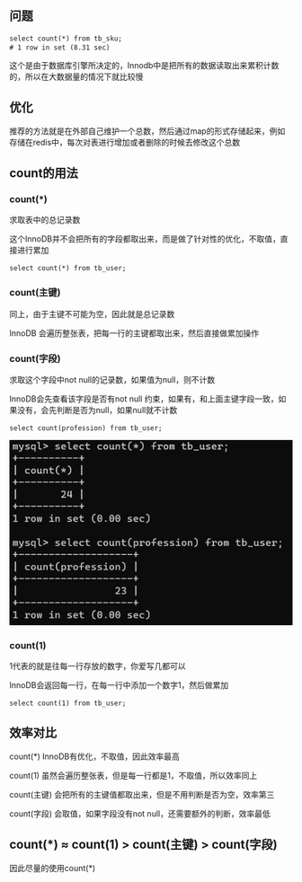 ## 问题

```mysql
select count(*) from tb_sku;
# 1 row in set (8.31 sec)
```

这个是由于数据库引擎所决定的，Innodb中是把所有的数据读取出来累积计数的，所以在大数据量的情况下就比较慢



## 优化

推荐的方法就是在外部自己维护一个总数，然后通过map的形式存储起来，例如存储在redis中，每次对表进行增加或者删除的时候去修改这个总数



## count的用法

### count(*)

求取表中的总记录数

这个InnoDB并不会把所有的字段都取出来，而是做了针对性的优化，不取值，直接进行累加

```mysql
select count(*) from tb_user;
```



### count(主键)

同上，由于主键不可能为空，因此就是总记录数

InnoDB 会遍历整张表，把每一行的主键都取出来，然后直接做累加操作



### count(字段)

求取这个字段中not null的记录数，如果值为null，则不计数

InnoDB会先查看该字段是否有not null 约束，如果有，和上面主键字段一致，如果没有，会先判断是否为null，如果null就不计数

```mysql
select count(profession) from tb_user;
```

![image-20230419131640304](image/16.count%E4%BC%98%E5%8C%96/image-20230419131640304.png)

### count(1)

1代表的就是往每一行存放的数字，你爱写几都可以

InnoDB会返回每一行，在每一行中添加一个数字1，然后做累加

```mysql
select count(1) from tb_user;
```





## 效率对比

count(*) InnoDB有优化，不取值，因此效率最高

count(1) 虽然会遍历整张表，但是每一行都是1，不取值，所以效率同上

count(主键) 会把所有的主键值都取出来，但是不用判断是否为空，效率第三

count(字段) 会取值，如果字段没有not null，还需要额外的判断，效率最低

## count(*) ≈ count(1)  >  count(主键) > count(字段)

因此尽量的使用count(*)